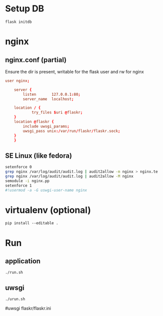 # Setup DB

`flask initdb`

# nginx
## nginx.conf (partial)

Ensure the dir is present, writable for the flask user and rw for nginx

```nginx.conf
user nginx;

    server {
        listen       127.0.0.1:80;
        server_name  localhost;

	location / {
            try_files $uri @flaskr;
	}
	location @flaskr {
	    include uwsgi_params;
	    uwsgi_pass unix:/var/run/flaskr/flaskr.sock;
	}
    }
```


## SE Linux (like fedora)

```bash
setenforce 0
grep nginx /var/log/audit/audit.log | audit2allow -m nginx > nginx.te
grep nginx /var/log/audit/audit.log | audit2allow -M nginx
semodule -i nginx.pp
setenforce 1
#!usermod -a -G uswgi-user-name nginx
```

# virtualenv (optional)

`pip install --editable .`

# Run
## application

`./run.sh`

## uwsgi

`./urun.sh`

#uwsgi flaskr/flaskr.ini


